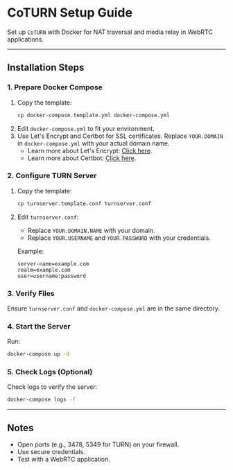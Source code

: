 # CoTURN Setup Guide

Set up `CoTURN` with Docker for NAT traversal and media relay in WebRTC applications.

---

## Installation Steps

### 1. Prepare Docker Compose

1. Copy the template:
    ```bash
    cp docker-compose.template.yml docker-compose.yml
    ```
2. Edit `docker-compose.yml` to fit your environment.
3. Use Let's Encrypt and Certbot for SSL certificates. Replace `YOUR.DOMAIN` in `docker-compose.yml` with your actual domain name.
    - Learn more about Let's Encrypt: [Click here](https://letsencrypt.org/).
    - Learn more about Certbot: [Click here](https://certbot.eff.org/).

### 2. Configure TURN Server

1. Copy the template:
    ```bash
    cp turnserver.template.conf turnserver.conf
    ```
2. Edit `turnserver.conf`:
    - Replace `YOUR.DOMAIN.NAME` with your domain.
    - Replace `YOUR.USERNAME` and `YOUR.PASSWORD` with your credentials.

    Example:

    ```text
    server-name=example.com
    realm=example.com
    user=username:password
    ```

### 3. Verify Files

Ensure `turnserver.conf` and `docker-compose.yml` are in the same directory.

### 4. Start the Server

Run:

```bash
docker-compose up -d
```

### 5. Check Logs (Optional)

Check logs to verify the server:

```bash
docker-compose logs -f
```

---

## Notes

- Open ports (e.g., 3478, 5349 for TURN) on your firewall.
- Use secure credentials.
- Test with a WebRTC application.
